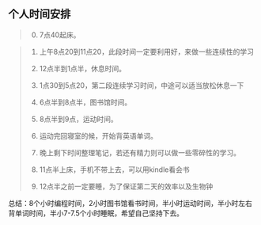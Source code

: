 ## 个人时间安排

>0.  7点40起床。

>1.  上午8点20到11点20，此段时间一定要利用好，来做一些连续性的学习
>
>2.  12点半到1点半，休息时间。
>
>3.  1点30到5点20，第二段连续学习时间，中途可以适当放松休息一下
>
>4.  6点半到8点半，图书馆时间。
>
>5.  8点半到9点，运动时间。
>
>6.  运动完回寝室的候，开始背英语单词。
>
>7.  晚上剩下时间整理笔记，若还有精力则可以做一些零碎性的学习。
>
>8.  11点半上床，手机不带上去，可以用kindle看会书
>
>9.  12点半之前一定要睡，为了保证第二天的效率以及生物钟

总结：8个小时编程时间，2小时图书馆看书时间，半小时运动时间，半小时左右背单词时间，半小7-7.5个小时睡眠，希望自己坚持下去。